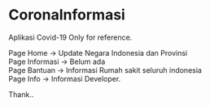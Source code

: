 # CoronaInformasi
Aplikasi Covid-19 Only for reference.

Page Home -> Update Negara Indonesia dan Provinsi <br>
Page Informasi -> Belum ada <br>
Page Bantuan -> Informasi Rumah sakit seluruh indonesia <br>
Page Info -> Informasi Developer.

Thank..
